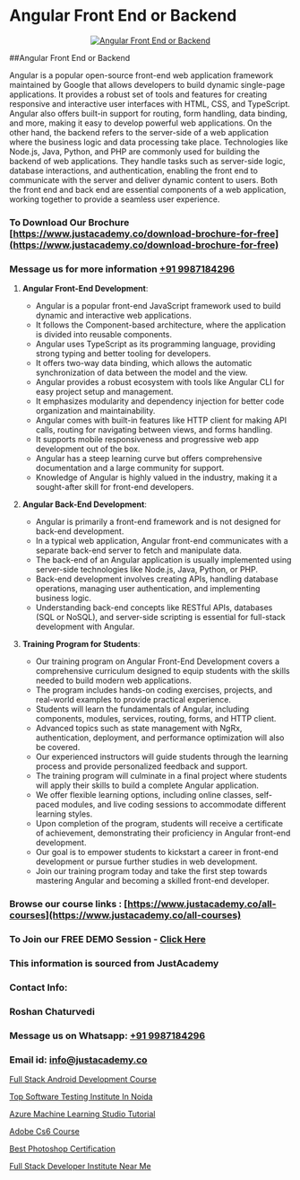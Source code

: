# Angular Front End or Backend

<p align="center">
  <a href="https://justacademy.co/course-detail/angular-training">
    <img src="https://justacademy.co/storage2/course_image/1676637041_course_image.webp" alt="Angular Front End or Backend">
  </a>
</p>
##Angular Front End or Backend

Angular is a popular open-source front-end web application framework maintained by Google that allows developers to build dynamic single-page applications. It provides a robust set of tools and features for creating responsive and interactive user interfaces with HTML, CSS, and TypeScript. Angular also offers built-in support for routing, form handling, data binding, and more, making it easy to develop powerful web applications. On the other hand, the backend refers to the server-side of a web application where the business logic and data processing take place. Technologies like Node.js, Java, Python, and PHP are commonly used for building the backend of web applications. They handle tasks such as server-side logic, database interactions, and authentication, enabling the front end to communicate with the server and deliver dynamic content to users. Both the front end and back end are essential components of a web application, working together to provide a seamless user experience.
### To Download Our Brochure [https://www.justacademy.co/download-brochure-for-free](https://www.justacademy.co/download-brochure-for-free)
### Message us for more information [+91 9987184296](https://api.whatsapp.com/send?phone=919987184296)
1) **Angular Front-End Development**:
   - Angular is a popular front-end JavaScript framework used to build dynamic and interactive web applications.
   - It follows the Component-based architecture, where the application is divided into reusable components.
   - Angular uses TypeScript as its programming language, providing strong typing and better tooling for developers.
   - It offers two-way data binding, which allows the automatic synchronization of data between the model and the view.
   - Angular provides a robust ecosystem with tools like Angular CLI for easy project setup and management.
   - It emphasizes modularity and dependency injection for better code organization and maintainability.
   - Angular comes with built-in features like HTTP client for making API calls, routing for navigating between views, and forms handling.
   - It supports mobile responsiveness and progressive web app development out of the box.
   - Angular has a steep learning curve but offers comprehensive documentation and a large community for support.
   - Knowledge of Angular is highly valued in the industry, making it a sought-after skill for front-end developers.

2) **Angular Back-End Development**:
   - Angular is primarily a front-end framework and is not designed for back-end development.
   - In a typical web application, Angular front-end communicates with a separate back-end server to fetch and manipulate data.
   - The back-end of an Angular application is usually implemented using server-side technologies like Node.js, Java, Python, or PHP.
   - Back-end development involves creating APIs, handling database operations, managing user authentication, and implementing business logic.
   - Understanding back-end concepts like RESTful APIs, databases (SQL or NoSQL), and server-side scripting is essential for full-stack development with Angular.

3) **Training Program for Students**:
   - Our training program on Angular Front-End Development covers a comprehensive curriculum designed to equip students with the skills needed to build modern web applications.
   - The program includes hands-on coding exercises, projects, and real-world examples to provide practical experience.
   - Students will learn the fundamentals of Angular, including components, modules, services, routing, forms, and HTTP client.
   - Advanced topics such as state management with NgRx, authentication, deployment, and performance optimization will also be covered.
   - Our experienced instructors will guide students through the learning process and provide personalized feedback and support.
   - The training program will culminate in a final project where students will apply their skills to build a complete Angular application.
   - We offer flexible learning options, including online classes, self-paced modules, and live coding sessions to accommodate different learning styles.
   - Upon completion of the program, students will receive a certificate of achievement, demonstrating their proficiency in Angular front-end development.
   - Our goal is to empower students to kickstart a career in front-end development or pursue further studies in web development.
   - Join our training program today and take the first step towards mastering Angular and becoming a skilled front-end developer.

### Browse our course links : [https://www.justacademy.co/all-courses](https://www.justacademy.co/all-courses) 
### To Join our FREE DEMO Session - [Click Here](https://www.justacademy.co/register-for-course-demo)


### This information is sourced from JustAcademy
### Contact Info:
### Roshan Chaturvedi
### Message us on Whatsapp: [+91 9987184296](https://api.whatsapp.com/send?phone=919987184296)
### Email id: [info@justacademy.co](mailto:info@justacademy.co)
                
[Full Stack Android Development Course](https://www.linkedin.com/pulse/full-stack-android-development-course-justacademy-mumbai-6luxf/)

[Top Software Testing Institute In Noida](https://www.linkedin.com/pulse/top-software-testing-institute-noida-justacademy-kolkata-wxowe?trackingId=L4QAuxNHsozBWwtBtnmiyw%3D%3D&lipi=urn%3Ali%3Apage%3Ad_flagship3_company_admin%3Bk9oA%2BVOQTPioabiM45wXSA%3D%3D)

[Azure Machine Learning Studio Tutorial](https://medium.com/@ranepooja/azure-machine-learning-studio-tutorial-bd1902517a4f)

[Adobe Cs6 Course](https://medium.com/@mahi3106/adobe-cs6-course-b27501c40d92)

[Best Photoshop Certification](https://justacademyin.github.io/justacademy/best-photoshop-certification)

[Full Stack Developer Institute Near Me](https://justacademyin.github.io/justacademy/full-stack-developer-institute-near-me)

